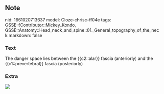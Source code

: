 ## Note
nid: 1661020713637
model: Cloze-chrisc-ff04e
tags: GSSE::!Contributor::Mickey_Kondo, GSSE::Anatomy::Head_neck_and_spine::01._General_topography_of_the_neck
markdown: false

### Text
The danger space lies between the {{c2::alar}} fascia (anteriorly) and the {{c1::prevertebral}} fascia (posteriorly)

### Extra
<div><img src="130"></div>

